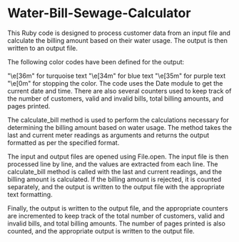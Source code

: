 # Water-Bill-Sewage-Calculator
This Ruby code is designed to process customer data from an input file and calculate the billing amount based on their water usage. The output is then written to an output file.

The following color codes have been defined for the output:

"\e[36m" for turquoise text
"\e[34m" for blue text
"\e[35m" for purple text
"\e[0m" for stopping the color.
The code uses the Date module to get the current date and time. There are also several counters used to keep track of the number of customers, valid and invalid bills, total billing amounts, and pages printed.

The calculate_bill method is used to perform the calculations necessary for determining the billing amount based on water usage. The method takes the last and current meter readings as arguments and returns the output formatted as per the specified format.

The input and output files are opened using File.open. The input file is then processed line by line, and the values are extracted from each line. The calculate_bill method is called with the last and current readings, and the billing amount is calculated. If the billing amount is rejected, it is counted separately, and the output is written to the output file with the appropriate text formatting.

Finally, the output is written to the output file, and the appropriate counters are incremented to keep track of the total number of customers, valid and invalid bills, and total billing amounts. The number of pages printed is also counted, and the appropriate output is written to the output file.
